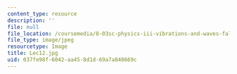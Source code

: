 ```yaml
---
content_type: resource
description: ''
file: null
file_location: /coursemedia/8-03sc-physics-iii-vibrations-and-waves-fall-2016/037fe98f6042aa458d1d69a7a848669c_Lec12.jpg
file_type: image/jpeg
resourcetype: Image
title: Lec12.jpg
uid: 037fe98f-6042-aa45-8d1d-69a7a848669c
---
```

